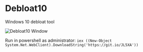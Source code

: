 # Debloat10
Windows 10 debloat tool

![Debloat10 Window](https://debloat10.netlify.app/Debloat10.png)

Run in powershell as administrator: `iex ((New-Object System.Net.WebClient).DownloadString('https://git.io/JL5XA'))`
